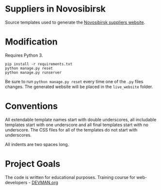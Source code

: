 # Suppliers in Novosibirsk

Source templates used to generate the [Novosibirsk suppliers website](https://patrnk.github.io/novosibirsk_suppliers/).

# Modification

Requires Python 3.
```
pip install -r requirements.txt
python manage.py reset
python manage.py runserver
```

Be sure to run `python manage.py reset` every time one of the `.py` files changes.
The generated website will be placed in the `live_website` folder.

# Conventions

All extendable template names start with double underscores, all includable templates start with one underscore and all final templates start with no underscore. The CSS files for all of the templates do not start with underscores.

All indents are two spaces long.

# Project Goals

The code is written for educational purposes. Training course for web-developers - [DEVMAN.org](https://devman.org)
